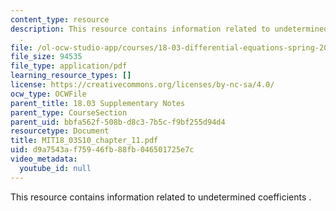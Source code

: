 ```yaml
---
content_type: resource
description: This resource contains information related to undetermined coefficients
  .
file: /ol-ocw-studio-app/courses/18-03-differential-equations-spring-2010/d9a7543af75946fb88fb046501725e7c_MIT18_03S10_chapter_11.pdf
file_size: 94535
file_type: application/pdf
learning_resource_types: []
license: https://creativecommons.org/licenses/by-nc-sa/4.0/
ocw_type: OCWFile
parent_title: 18.03 Supplementary Notes
parent_type: CourseSection
parent_uid: bbfa562f-508b-d8c3-7b5c-f9bf255d94d4
resourcetype: Document
title: MIT18_03S10_chapter_11.pdf
uid: d9a7543a-f759-46fb-88fb-046501725e7c
video_metadata:
  youtube_id: null
---
```

This resource contains information related to undetermined coefficients .